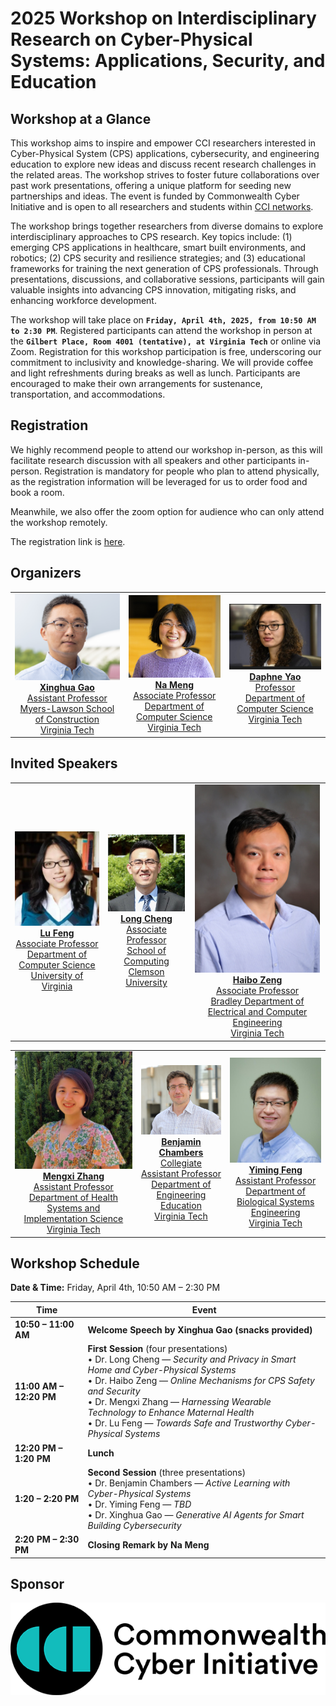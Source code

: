 # 2025 Workshop on Interdisciplinary Research on Cyber-Physical Systems: Applications, Security, and Education

## Workshop at a Glance
This workshop aims to inspire and empower CCI researchers interested in Cyber-Physical System (CPS) applications, cybersecurity, and engineering education to explore new ideas and discuss recent research challenges in the related areas. The workshop strives to foster future collaborations over past work presentations, offering a unique platform for seeding new partnerships and ideas. The event is funded by Commonwealth Cyber Initiative and is open to all researchers and students within [CCI networks](https://cyberinitiative.org/).

The workshop brings together researchers from diverse domains to explore interdisciplinary approaches to CPS research. Key topics include: (1) emerging CPS applications in healthcare, smart built environments, and robotics; (2) CPS security and resilience strategies; and (3) educational frameworks for training the next generation of CPS professionals. Through presentations, discussions, and collaborative sessions, participants will gain valuable insights into advancing CPS innovation, mitigating risks, and enhancing workforce development.

The workshop will take place on **`Friday, April 4th, 2025, from 10:50 AM to 2:30 PM`**. Registered participants can attend the workshop in person at the **`Gilbert Place, Room 4001 (tentative), at Virginia Tech`** or online via Zoom.
Registration for this workshop participation is free, underscoring our commitment to inclusivity and knowledge-sharing. We will provide coffee and light refreshments during breaks as well as lunch. Participants are encouraged to make their own arrangements for sustenance, transportation, and accommodations.

## Registration

We highly recommend people to attend our workshop in-person, as this will facilitate research discussion with all speakers and other participants in-person. Registration is mandatory for people who plan to attend physically, as the registration information will be leveraged for us to order food and book a room.

Meanwhile, we also offer the zoom option for audience who can only attend the workshop remotely.

The registration link is [here](https://docs.google.com/forms/d/e/1FAIpQLSe5cdHj8TLBz1V_uehZOWMdS8qpbYalDlOtEXAmT9Z1BCPWGA/viewform?usp=dialog).

## Organizers

<table>
  <tr>
    <td align="center">
      <a href="https://mlsoc.vt.edu/about/faculty-and-staff/xinghua-gao.html">
        <img src="image/gao.png" alt="gao" width="200"/><br />
        <strong>Xinghua Gao</strong><br />
        Assistant Professor<br />
        Myers-Lawson School of Construction<br />
        Virginia Tech
      </a>
    </td>
    <td align="center">
      <a href="https://people.cs.vt.edu/nm8247/">
        <img src="image/Meng.jpg" alt="Meng" width="200"/><br />
        <strong>Na Meng</strong><br />
        Associate Professor<br />
        Department of Computer Science<br />
        Virginia Tech
      </a>
    </td>
    <td align="center">
      <a href="https://people.cs.vt.edu/danfeng/">
        <img src="image/Yao.jpg" alt="Yao" width="200"/><br />
        <strong>Daphne Yao</strong><br />
        Professor<br />
        Department of Computer Science<br />
        Virginia Tech
      </a>
    </td>
  </tr>
</table>


## Invited Speakers

<table>
  <tr>
    <td align="center">
      <a href="https://engineering.virginia.edu/faculty/lu-feng">
        <img src="image/LuFeng.jpg" alt="LuFeng" width="200"/><br />
        <strong>Lu Feng</strong><br />
        Associate Professor<br />
        Department of Computer Science<br />
        University of Virginia
      </a>
    </td>
    <td align="center">
      <a href="https://people.computing.clemson.edu/~lcheng2/">
        <img src="image/LongChen.jpg" alt="LongChen" width="200"/><br />
        <strong>Long Cheng</strong><br />
        Associate Professor<br />
        School of Computing<br />
        Clemson University
      </a>
    </td>
    <td align="center">
      <a href="https://ece.vt.edu/people/profile/zeng.html">
        <img src="image/Haibozeng.jpg" alt="Haibozeng" width="200"/><br />
        <strong>Haibo Zeng</strong><br />
        Associate Professor<br />
        Bradley Department of Electrical and Computer Engineering<br />
        Virginia Tech
      </a>
    </td>
  </tr>
</table>


<table>
  <tr>
    <td align="center">
      <a href="https://experts.vt.edu/24861-mengxi-zhang">
        <img src="image/MengxiZhang.jpg" alt="MengxiZhang" width="200"/><br />
        <strong>Mengxi Zhang</strong><br />
        Assistant Professor<br />
        Department of Health Systems and Implementation Science<br />
        Virginia Tech
      </a>
    </td>
    <td align="center">
      <a href="https://enge.vt.edu/People/instructors-and-pop/benchambers.html">
        <img src="image/BenChambers.jpg" alt="BenChambers" width="200"/><br />
        <strong>Benjamin Chambers</strong><br />
        Collegiate Assistant Professor<br />
        Department of Engineering Education<br />
        Virginia Tech
      </a>
    </td>
    <td align="center">
      <a href="https://www.bse.vt.edu/people/faculty/yiming-feng.html">
        <img src="image/YimingFeng.jpg" alt="YimingFeng" width="200"/><br />
        <strong>Yiming Feng</strong><br />
        Assistant Professor<br />
        Department of Biological Systems Engineering<br />
        Virginia Tech
      </a>
    </td>
  </tr>
</table>

## Workshop Schedule
**Date & Time:** Friday, April 4th, 10:50 AM – 2:30 PM

| Time                  | Event                                                                                                                                     |
|-----------------------|-------------------------------------------------------------------------------------------------------------------------------------------|
| **10:50 – 11:00 AM**  | **Welcome Speech by Xinghua Gao (snacks provided)**                                                                                       |
| **11:00 AM – 12:20 PM** | **First Session** (four presentations)<br/> • Dr. Long Cheng — *Security and Privacy in Smart Home and Cyber-Physical Systems* <br/> • Dr. Haibo Zeng — *Online Mechanisms for CPS Safety and Security* <br/> • Dr. Mengxi Zhang — *Harnessing Wearable Technology to Enhance Maternal Health* <br/> • Dr. Lu Feng — *Towards Safe and Trustworthy Cyber-Physical Systems* |
| **12:20 PM – 1:20 PM**| **Lunch**                                                                                                                                |
| **1:20 – 2:20 PM**    | **Second Session** (three presentations)<br/> • Dr. Benjamin Chambers — *Active Learning with Cyber-Physical Systems* <br/> • Dr. Yiming Feng — *TBD* <br/> • Dr. Xinghua Gao — *Generative AI Agents for Smart Building Cybersecurity*                                                                                               |
| **2:20 PM – 2:30 PM** | **Closing Remark by Na Meng**                                                                                                             |



## Sponsor
[![CCI](image/cci.png)](https://cyberinitiative.org/)

